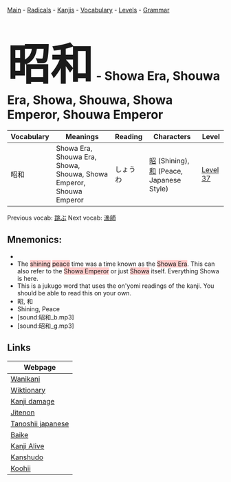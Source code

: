 <style> bigfont {font-size: 100px}</style>
[Main](../README.md) -
[Radicals](../radicals.md) -
[Kanjis](../kanjis.md) -
[Vocabulary](../vocabulary.md) -
[Levels](../levels.md) -
[Grammar](../grammar.md)
# <bigfont> 昭和</bigfont> - Showa Era, Shouwa Era, Showa, Shouwa, Showa Emperor, Shouwa Emperor 

| Vocabulary | Meanings | Reading | Characters | Level |
| --- | --- | --- | --- | --- |
| 昭和 | Showa Era, Shouwa Era, Showa, Shouwa, Showa Emperor, Shouwa Emperor | しょうわ |  [昭](../kanjis/昭.md) (Shining), [和](../kanjis/和.md) (Peace, Japanese Style) | [Level 37](../levels/wk_level37.md) |

Previous vocab: [跳ぶ](跳ぶ.md) Next vocab: [漁師](漁師.md) 

## Mnemonics:

* 
* The <span style="background-color:#ffcccb"> shining</span> <span style="background-color:#ffcccb"> peace</span> time was a time known as the <span style="background-color:#ffcccb"> Showa Era</span>. This can also refer to the <span style="background-color:#ffcccb"> Showa Emperor</span> or just <span style="background-color:#ffcccb"> Showa</span> itself. Everything Showa is here.
* This is a jukugo word that uses the on'yomi readings of the kanji. You should be able to read this on your own.
* 昭, 和
* Shining, Peace
* [sound:昭和_b.mp3]
* [sound:昭和_g.mp3]


## Links 

| Webpage |
| --- |
| [Wanikani          ](https://www.wanikani.com/kanji/昭和) |
| [Wiktionary        ](https://en.wiktionary.org/wiki/昭和) |
| [Kanji damage      ](http://www.kanjidamage.com/kanji/search?utf8=✓&q=昭和) |
| [Jitenon           ](https://jitenon.com/kanji/昭和) |
| [Tanoshii japanese ](https://www.tanoshiijapanese.com/dictionary/kanji.cfm?k=昭和) |
| [Baike             ](https://baike.baidu.com/item/昭和) |
| [Kanji Alive       ](https://app.kanjialive.com/昭和) |
| [Kanshudo          ](https://www.kanshudo.com/searchmn?q=昭和) |
| [Koohii            ](https://kanji.koohii.com/study/kanji/昭和) |

